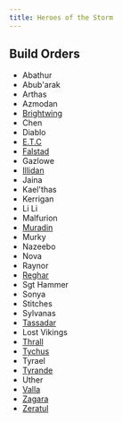 ```yaml
---
title: Heroes of the Storm
---
```


## Build Orders ##

- Abathur
- Abub'arak
- Arthas
- Azmodan
- [ Brightwing ]( brightwing.html )
- Chen
- Diablo
- [ E.T.C ]( etc.html )
- [ Falstad ]( falstad.html )
- Gazlowe
- [ Illidan ]( illidan.html )
- Jaina
- Kael'thas
- Kerrigan
- Li Li
- Malfurion
- [ Muradin ]( muradin.html )
- Murky
- Nazeebo
- Nova
- Raynor
- [ Reghar ]( reghar.html )
- Sgt Hammer
- Sonya
- Stitches
- Sylvanas
- [ Tassadar ]( tassadar.html )
- Lost Vikings
- [ Thrall ]( thrall.html )
- [ Tychus ]( tychus.html )
- Tyrael
- [ Tyrande ]( tyrande.html )
- Uther
- [ Valla ]( valla.html )
- [ Zagara ]( zagara.html )
- [ Zeratul ]( zeratul.html )

